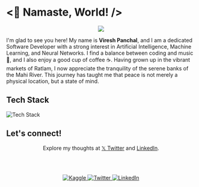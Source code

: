 # <👋 Namaste, World! />

<div align="center">
  <img src="https://user-images.githubusercontent.com/74038190/212284158-e840e285-664b-44d7-b79b-e264b5e54825.gif">
</div>

I'm glad to see you here! My name is **Viresh Panchal**, and I am a dedicated Software Developer with a strong interest in Artificial Intelligence, Machine Learning, and Neural Networks. I find a balance between coding and music 🎵, and I also enjoy a good cup of coffee ☕. Having grown up in the vibrant markets of Ratlam, I now appreciate the tranquility of the serene banks of the Mahi River. This journey has taught me that peace is not merely a physical location, but a state of mind.

## Tech Stack

![Tech Stack](https://skillicons.dev/icons?i=python,cpp,c,js,html,css,nodejs,mysql,bootstrap,mongodb,git)

## Let's connect!
<div align="center">

  Explore my thoughts at <a href="https://x.com/VireshPanc81673?s=09">𝕏 Twitter</a> and <a href="https://www.linkedin.com/in/viresh-panchal-3923a11b9">LinkedIn</a>.

  <br><br>

  <a href="https://www.kaggle.com/vireshpanchal">
    <img src="https://img.shields.io/badge/Kaggle-vireshpanchal-blue" alt="Kaggle">
  </a>
  <a href="https://x.com/VireshPanc81673?s=09">
    <img src="https://img.shields.io/twitter/follow/vireshpanchal?style=social" alt="Twitter">
  </a>
  <a href="https://www.linkedin.com/in/viresh-panchal-3923a11b9">
    <img src="https://img.shields.io/badge/LinkedIn-vireshpanchal-blue" alt="LinkedIn">
  </a>
</div>

